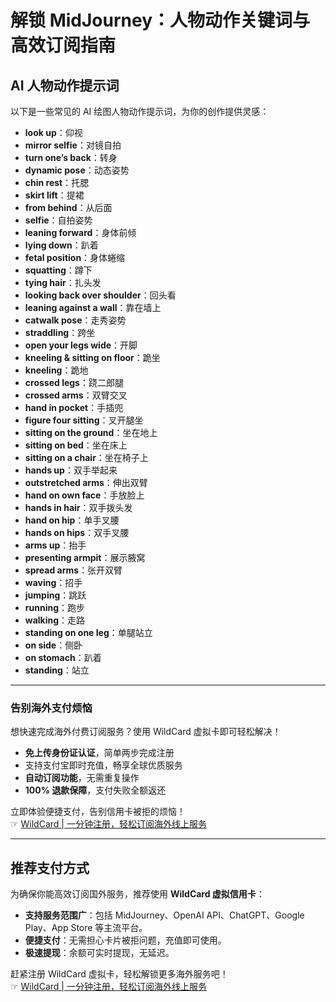 # 解锁 MidJourney：人物动作关键词与高效订阅指南

## AI 人物动作提示词

以下是一些常见的 AI 绘图人物动作提示词，为你的创作提供灵感：

- **look up**：仰视  
- **mirror selfie**：对镜自拍  
- **turn one’s back**：转身  
- **dynamic pose**：动态姿势  
- **chin rest**：托腮  
- **skirt lift**：提裙  
- **from behind**：从后面  
- **selfie**：自拍姿势  
- **leaning forward**：身体前倾  
- **lying down**：趴着  
- **fetal position**：身体蜷缩  
- **squatting**：蹲下  
- **tying hair**：扎头发  
- **looking back over shoulder**：回头看  
- **leaning against a wall**：靠在墙上  
- **catwalk pose**：走秀姿势  
- **straddling**：跨坐  
- **open your legs wide**：开脚  
- **kneeling & sitting on floor**：跪坐  
- **kneeling**：跪地  
- **crossed legs**：跷二郎腿  
- **crossed arms**：双臂交叉  
- **hand in pocket**：手插兜  
- **figure four sitting**：叉开腿坐  
- **sitting on the ground**：坐在地上  
- **sitting on bed**：坐在床上  
- **sitting on a chair**：坐在椅子上  
- **hands up**：双手举起来  
- **outstretched arms**：伸出双臂  
- **hand on own face**：手放脸上  
- **hands in hair**：双手拨头发  
- **hand on hip**：单手叉腰  
- **hands on hips**：双手叉腰  
- **arms up**：抬手  
- **presenting armpit**：展示腋窝  
- **spread arms**：张开双臂  
- **waving**：招手  
- **jumping**：跳跃  
- **running**：跑步  
- **walking**：走路  
- **standing on one leg**：单腿站立  
- **on side**：侧卧  
- **on stomach**：趴着  
- **standing**：站立  

---

### 告别海外支付烦恼

想快速完成海外付费订阅服务？使用 WildCard 虚拟卡即可轻松解决！  

- **免上传身份证认证**，简单两步完成注册  
- 支持支付宝即时充值，畅享全球优质服务  
- **自动订阅功能**，无需重复操作  
- **100% 退款保障**，支付失败全额返还  

立即体验便捷支付，告别信用卡被拒的烦恼！  
☞ [WildCard | 一分钟注册，轻松订阅海外线上服务](https://bit.ly/bewildcard)

---

## 推荐支付方式

为确保你能高效订阅国外服务，推荐使用 **WildCard 虚拟信用卡**：

- **支持服务范围广**：包括 MidJourney、OpenAI API、ChatGPT、Google Play、App Store 等主流平台。  
- **便捷支付**：无需担心卡片被拒问题，充值即可使用。  
- **极速提现**：余额可实时提现，无延迟。  

赶紧注册 WildCard 虚拟卡，轻松解锁更多海外服务吧！  
☞ [WildCard | 一分钟注册，轻松订阅海外线上服务](https://bit.ly/bewildcard)
